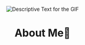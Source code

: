 <div align="center">
    <p>
        <img src="ganeshGit.gif" alt="Descriptive Text for the GIF" />
    </p>
</div>
<div align="center">
    <h1>About Me🚀</h1>
</div>

